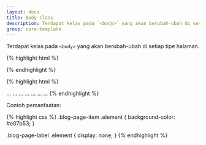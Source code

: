 ```yaml
---
layout: docs
title: Body class
description: Terdapat kelas pada `<body>` yang akan berubah-ubah di setiap tipe halaman.
group: core-template
---
```


Terdapat kelas pada `<body>` yang akan berubah-ubah di setiap tipe halaman.

{% highlight html %}
<!-- Menggunakan `ternary selector` -->
<body expr:class='data:blog.pageType == &quot;item&quot; ? &quot;blog-page-item&quot; : data:blog.pageType == &quot;static_page&quot; ? &quot;blog-page-static&quot; : data:blog.searchLabel ? &quot;blog-page-label&quot; : data:blog.searchQuery ? &quot;blog-page-search&quot; : data:blog.pageType == &quot;archive&quot; ? &quot;blog-page-archive&quot; : data:blog.pageType == &quot;error_page&quot; ? &quot;blog-page-error&quot; : &quot;blog-page-home&quot;'>
{% endhighlight %}

{% highlight html %}
<!-- Item/single page -->
<body class="blog-page-item">...</body>

<!-- Static page -->
<body class="blog-page-static">...</body>

<!-- Label/category page -->
<body class="blog-page-label">...</body>

<!-- Search results page -->
<body class="blog-page-search">...</body>

<!-- Archive page -->
<body class="blog-page-archive">...</body>

<!-- Error page -->
<body class="blog-page-error">...</body>

<!-- Homepage -->
<body class="blog-page-home">...</body>
{% endhighlight %}

Contoh pemanfaatan:

{% highlight css %}
.blog-page-item .element {
  background-color: #e07b53;
}

.blog-page-label .element {
  display: none;
}
{% endhighlight %}
